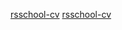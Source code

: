 [rsschool-cv](https://PavelS324.github.io/rsschool-cv/cv)
[rsschool-cv](https://PavelS324.github.io/rsschool-cv/)
